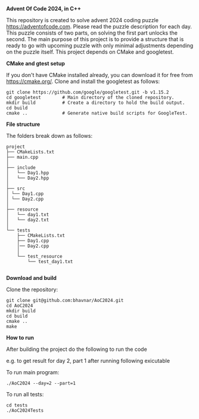 **Advent Of Code 2024, in C++**

This repository is created to solve advent 2024 coding puzzle https://adventofcode.com. Please read the puzzle description for each day. This puzzle consists of two parts, on solving the first part unlocks the second. 
The main purpose of this project is to provide a structure that is ready to go with upcoming puzzle with only minimal adjustments depending on the puzzle itself. This project depends on CMake and googletest.

**CMake and gtest setup**

If you don't have CMake installed already, you can download it for free from https://cmake.org/.
Clone and install the googletest as follows:

 ```
git clone https://github.com/google/googletest.git -b v1.15.2
cd googletest        # Main directory of the cloned repository.
mkdir build          # Create a directory to hold the build output.
cd build
cmake ..             # Generate native build scripts for GoogleTest.
```
**File structure**

The folders break down as follows:

```
project
├── CMakeLists.txt
├── main.cpp
│
├── include
│   └── Day1.hpp
│   └── Day2.hpp
│
├── src
│ └── Day1.cpp
│ └── Day2.cpp
│
├── resource
│   └── day1.txt
│   └── day2.txt
│ 
└── tests
    ├── CMakeLists.txt
    ├── Day1.cpp
    │── Day2.cpp
    │
    └── test_resource
        └── test_day1.txt
    
```


**Download and build**

Clone the repository:
```
git clone git@github.com:bhavnar/AoC2024.git
cd AoC2024
mkdir build
cd build
cmake ..
make
```

**How to run**

After building the project do the following to run the code

e.g. to get result for day 2, part 1 after running following exicutable 

To run main program: 
```
./AoC2024 --day=2 --part=1

```
To run all tests: 

```
cd tests
./AoC2024Tests 

```
